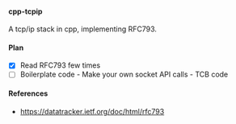 #### cpp-tcpip

A tcp/ip stack in cpp, implementing RFC793.

#### Plan

- [x] Read RFC793 few times
- [ ] Boilerplate code
      - Make your own socket API calls
      - TCB code

#### References
 - https://datatracker.ietf.org/doc/html/rfc793
